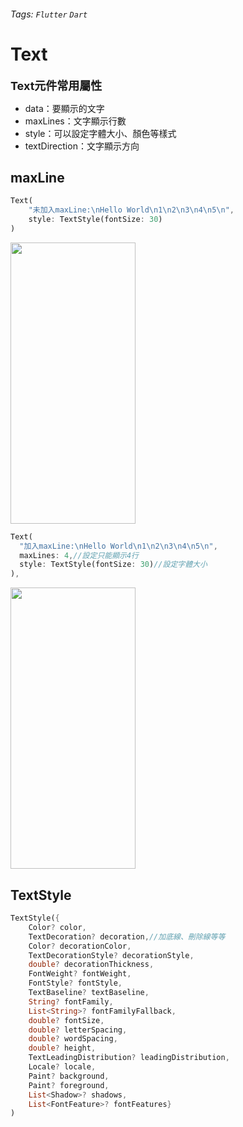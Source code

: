 ###### Tags: `Flutter` `Dart`
# Text

****<font size=4.5>Text元件常用屬性</font>****


- data：要顯示的文字
- maxLines：文字顯示行數
- style：可以設定字體大小、顏色等樣式
- textDirection：文字顯示方向


## maxLine

```dart
Text(
    "未加入maxLine:\nHello World\n1\n2\n3\n4\n5\n",
    style: TextStyle(fontSize: 30)
)
```
<img width="200" height="450" align="center" src="https://i.imgur.com/RIiFCnk.png">

```dart
Text(
  "加入maxLine:\nHello World\n1\n2\n3\n4\n5\n",
  maxLines: 4,//設定只能顯示4行
  style: TextStyle(fontSize: 30)//設定字體大小
),
```
<img width="200" height="450" align="center" src="https://i.imgur.com/xmUJNGh.png">

## TextStyle

```dart
TextStyle({
    Color? color,
    TextDecoration? decoration,//加底線、刪除線等等
    Color? decorationColor,
    TextDecorationStyle? decorationStyle,
    double? decorationThickness,
    FontWeight? fontWeight,
    FontStyle? fontStyle,
    TextBaseline? textBaseline,
    String? fontFamily,
    List<String>? fontFamilyFallback,
    double? fontSize,
    double? letterSpacing,
    double? wordSpacing,
    double? height,
    TextLeadingDistribution? leadingDistribution,
    Locale? locale,
    Paint? background,
    Paint? foreground,
    List<Shadow>? shadows,
    List<FontFeature>? fontFeatures}
)
```
